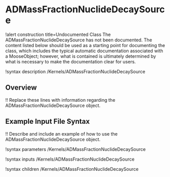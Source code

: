 # ADMassFractionNuclideDecaySource

!alert construction title=Undocumented Class
The ADMassFractionNuclideDecaySource has not been documented. The content listed below should be used as a starting point for
documenting the class, which includes the typical automatic documentation associated with a
MooseObject; however, what is contained is ultimately determined by what is necessary to make the
documentation clear for users.

!syntax description /Kernels/ADMassFractionNuclideDecaySource

## Overview

!! Replace these lines with information regarding the ADMassFractionNuclideDecaySource object.

## Example Input File Syntax

!! Describe and include an example of how to use the ADMassFractionNuclideDecaySource object.

!syntax parameters /Kernels/ADMassFractionNuclideDecaySource

!syntax inputs /Kernels/ADMassFractionNuclideDecaySource

!syntax children /Kernels/ADMassFractionNuclideDecaySource
